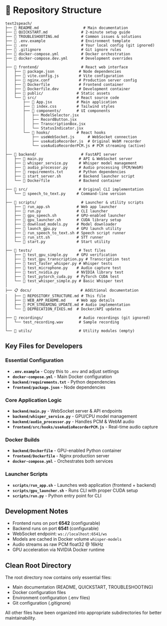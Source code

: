 # 📁 Repository Structure

```
text2speach/
├── 📄 README.md                    # Main documentation
├── 📄 QUICKSTART.md               # 2-minute setup guide
├── 📄 TROUBLESHOOTING.md          # Common issues & solutions
├── 📄 .env.example                # Environment template
├── 📄 .env                        # Your local config (git ignored)
├── 📄 .gitignore                  # Git ignore rules
├── 📄 docker-compose.yml          # Docker orchestration
├── 📄 docker-compose.dev.yml      # Development overrides
│
├── 🎨 frontend/                   # React web interface
│   ├── 📄 package.json           # Node dependencies
│   ├── 📄 vite.config.js         # Vite configuration
│   ├── 📄 nginx.conf             # Production server config
│   ├── 📄 Dockerfile             # Frontend container
│   ├── 📄 Dockerfile.dev         # Development container
│   ├── 📁 public/               # Static assets
│   └── 📁 src/                  # React source code
│       ├── 📄 App.jsx           # Main application
│       ├── 📄 index.css         # Tailwind styles
│       ├── 📁 components/       # UI components
│       │   ├── ModelSelector.jsx
│       │   ├── RecordButton.jsx
│       │   ├── TranscriptionBox.jsx
│       │   └── StatusIndicator.jsx
│       └── 📁 hooks/            # React hooks
│           ├── useWebSocket.js      # WebSocket connection
│           ├── useAudioRecorder.js  # Original WebM recorder
│           └── useAudioRecorderPCM.js # PCM streaming (active)
│
├── 🔧 backend/                    # FastAPI server
│   ├── 📄 main.py                # API & WebSocket server
│   ├── 📄 whisper_service.py     # Whisper model management
│   ├── 📄 audio_processor.py     # Audio processing (PCM/WebM)
│   ├── 📄 requirements.txt       # Python dependencies
│   ├── 📄 start_server.sh        # Backend launcher script
│   └── 📄 Dockerfile             # Backend container
│
├── 🐍 src/                       # Original CLI implementation
│   └── 📄 speech_to_text.py     # Command-line version
│
├── 📜 scripts/                    # Launcher & utility scripts
│   ├── 📄 run_app.sh            # Web app launcher
│   ├── 📄 run.py                # CLI launcher
│   ├── 📄 gpu_speech.sh         # GPU-enabled launcher
│   ├── 📄 gpu_launcher.sh       # CUDA library setup
│   ├── 📄 download_models.py    # Model downloader
│   ├── 📄 launch_gpu.py         # GPU launch utility
│   ├── 📄 run_speech_to_text.sh # Speech script runner
│   ├── 📄 run_stt.sh            # STT runner
│   └── 📄 start.py              # Start utility
│
├── 🧪 tests/                     # Test files
│   ├── 📄 test_gpu_simple.py    # GPU verification
│   ├── 📄 test_gpu_transcription.py # Transcription test
│   ├── 📄 test_faster_whisper.py # Whisper tests
│   ├── 📄 test_microphone.py    # Audio capture test
│   ├── 📄 test_nvidia.py        # NVIDIA library test
│   ├── 📄 test_pytorch_cuda.py  # PyTorch CUDA test
│   └── 📄 test_whisper_simple.py # Basic Whisper test
│
├── 📋 docs/                      # Additional documentation
│   ├── 📄 REPOSITORY_STRUCTURE.md # This file
│   ├── 📄 WEB_APP_README.md     # Web app details
│   ├── 📄 PCM_STREAMING_UPDATE.md # Audio implementation
│   └── 📄 DEPRECATION_FIXES.md  # Docker/API updates
│
├── 📁 recordings/                # Audio recordings (git ignored)
│   └── test_recording.wav       # Sample recording
│
└── 📁 utils/                     # Utility modules (empty)
```

## Key Files for Developers

### Essential Configuration
- **`.env.example`** - Copy this to `.env` and adjust settings
- **`docker-compose.yml`** - Main Docker configuration
- **`backend/requirements.txt`** - Python dependencies
- **`frontend/package.json`** - Node dependencies

### Core Application Logic
- **`backend/main.py`** - WebSocket server & API endpoints
- **`backend/whisper_service.py`** - GPU/CPU model management
- **`backend/audio_processor.py`** - Handles PCM & WebM audio
- **`frontend/src/hooks/useAudioRecorderPCM.js`** - Real-time audio capture

### Docker Builds
- **`backend/Dockerfile`** - GPU-enabled Python container
- **`frontend/Dockerfile`** - Nginx production server
- **`docker-compose.yml`** - Orchestrates both services

### Launcher Scripts
- **`scripts/run_app.sh`** - Launches web application (frontend + backend)
- **`scripts/gpu_launcher.sh`** - Runs CLI with proper CUDA setup
- **`scripts/run.py`** - Python entry point for CLI

## Development Notes

- Frontend runs on port **6542** (configurable)
- Backend runs on port **6541** (configurable)
- WebSocket endpoint: `ws://localhost:6541/ws`
- Models are cached in Docker volume `whisper-models`
- Audio streams as raw PCM float32 @ 16kHz
- GPU acceleration via NVIDIA Docker runtime

## Clean Root Directory

The root directory now contains only essential files:
- Main documentation (README, QUICKSTART, TROUBLESHOOTING)
- Docker configuration files
- Environment configuration (.env files)
- Git configuration (.gitignore)

All other files have been organized into appropriate subdirectories for better maintainability.